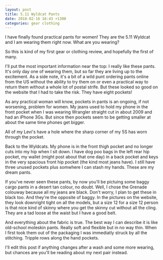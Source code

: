 ```yaml
---
layout: post
title: 5.11 Wyldcat Pants
date: 2018-02-16 16:43 +1300
categories: gear clothing
---
```

I have finally found practical pants for women! They are the 5.11 Wyldcat and I am wearing them right now. What are you wearing?

So this is kind of my first gear or clothing review, and hopefully the first of many.

I'll put the most important information near the top: I really like these pants. It's only day one of wearing them, but so far they are living up to the excitement. As a side note, it's a bit of a wild punt ordering pants online from the US without the ability to try them on or even a practical way to return them without a whole lot of postal strife. But these looked so good on the website that I had to take the risk. They have eight pockets!

As any practical woman will know, pockets in pants is an ongoing, if not worsening, problem for women. My jeans used to hold my phone in the front pocket when I was wearing Wrangler straight cut in about 2009 and had an iPhone 3Gs. But since then pockets seem to be getting smaller at about the same time phones get bigger.

All of my Levi's have a hole where the sharp corner of my 5S has worn through the pocket.

Back to the Wyldcats. My phone is in the front thigh pocket and no longer cuts into my hip when I sit down. I have dog poo bags in the left rear hip pocket, my wallet (might post about that one day) in a back pocket and keys in the very spacious front hip pocket (the kind most jeans have). I still have three unused pockets plus somwhere I can stash my hands. These are my dream pants.

If you've never seen these pants, by now you'll be pictuing some baggy cargo pants in a desert tan colour, no doubt. Well, I chose the Grenade colouway because all my jeans are black. Don't worry, I plan to get these in black too. And they're the opposite of baggy. In the pictures on the website, they look downright tight on all the models, but a size 12 for a size 12 person is that nice kind of skinny where you get the skinny cut without all the cling. They are a tad loose at the waist but I have a good belt.

And everything about the fabric is true. The best way I can describe it is like old-school moleskin pants. Really soft and flexible but in no way thin. When I first took them out of the packaging I was immediatly struck by all the stitching. Tripple rows along the hand pockets.

I'll edit this post if anything changes after a wash and some more wearing, but chances are you'll be reading about my next pair instead.